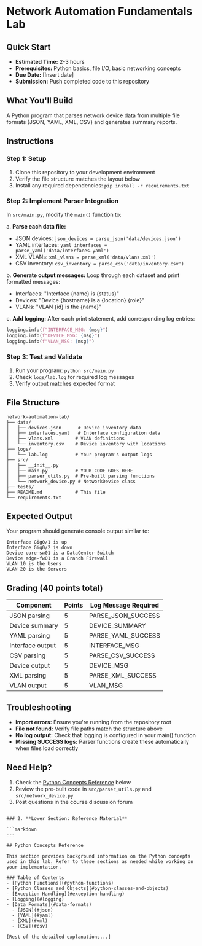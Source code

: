 # Network Automation Fundamentals Lab

## Quick Start
- **Estimated Time:** 2-3 hours
- **Prerequisites:** Python basics, file I/O, basic networking concepts
- **Due Date:** [Insert date]
- **Submission:** Push completed code to this repository

## What You'll Build
A Python program that parses network device data from multiple file formats (JSON, YAML, XML, CSV) and generates summary reports.

## Instructions

### Step 1: Setup
1. Clone this repository to your development environment
2. Verify the file structure matches the layout below
3. Install any required dependencies: `pip install -r requirements.txt`

### Step 2: Implement Parser Integration
In `src/main.py`, modify the `main()` function to:

a. **Parse each data file:**
   - JSON devices: `json_devices = parse_json('data/devices.json')`
   - YAML interfaces: `yaml_interfaces = parse_yaml('data/interfaces.yaml')`
   - XML VLANs: `xml_vlans = parse_xml('data/vlans.xml')`
   - CSV inventory: `csv_inventory = parse_csv('data/inventory.csv')`

b. **Generate output messages:**
   Loop through each dataset and print formatted messages:
   - Interfaces: "Interface {name} is {status}"
   - Devices: "Device {hostname} is a {location} {role}"
   - VLANs: "VLAN {id} is the {name}"

c. **Add logging:**
   After each print statement, add corresponding log entries:
   ```python
   logging.info(f"INTERFACE_MSG: {msg}")
   logging.info(f"DEVICE_MSG: {msg}")
   logging.info(f"VLAN_MSG: {msg}")
   ```
### Step 3: Test and Validate
1. Run your program: `python src/main.py`
2. Check `logs/lab.log` for required log messages
3. Verify output matches expected format

## File Structure
```
network-automation-lab/
├── data/
│   ├── devices.json      # Device inventory data
│   ├── interfaces.yaml   # Interface configuration data
│   ├── vlans.xml        # VLAN definitions
│   └── inventory.csv    # Device inventory with locations
├── logs/
│   └── lab.log          # Your program's output logs
├── src/
│   ├── __init__.py
│   ├── main.py          # YOUR CODE GOES HERE
│   ├── parser_utils.py  # Pre-built parsing functions
│   └── network_device.py # NetworkDevice class
├── tests/
├── README.md            # This file
└── requirements.txt
```

## Expected Output
Your program should generate console output similar to:
```
Interface Gig0/1 is up
Interface Gig0/2 is down
Device core-sw01 is a DataCenter Switch
Device edge-fw01 is a Branch Firewall
VLAN 10 is the Users
VLAN 20 is the Servers
```

## Grading (40 points total)
| Component | Points | Log Message Required |
|-----------|--------|---------------------|
| JSON parsing | 5 | PARSE_JSON_SUCCESS |
| Device summary | 5 | DEVICE_SUMMARY |
| YAML parsing | 5 | PARSE_YAML_SUCCESS |
| Interface output | 5 | INTERFACE_MSG |
| CSV parsing | 5 | PARSE_CSV_SUCCESS |
| Device output | 5 | DEVICE_MSG |
| XML parsing | 5 | PARSE_XML_SUCCESS |
| VLAN output | 5 | VLAN_MSG |

## Troubleshooting
- **Import errors:** Ensure you're running from the repository root
- **File not found:** Verify file paths match the structure above
- **No log output:** Check that logging is configured in your main() function
- **Missing SUCCESS logs:** Parser functions create these automatically when files load correctly

## Need Help?
1. Check the [Python Concepts Reference](#python-concepts-reference) below
2. Review the pre-built code in `src/parser_utils.py` and `src/network_device.py`
3. Post questions in the course discussion forum
```

### 2. **Lower Section: Reference Material**

```markdown
---

## Python Concepts Reference

This section provides background information on the Python concepts used in this lab. Refer to these sections as needed while working on your implementation.

### Table of Contents
- [Python Functions](#python-functions)
- [Python Classes and Objects](#python-classes-and-objects)
- [Exception Handling](#exception-handling)
- [Logging](#logging)
- [Data Formats](#data-formats)
  - [JSON](#json)
  - [YAML](#yaml)
  - [XML](#xml)
  - [CSV](#csv)

[Rest of the detailed explanations...]
```
